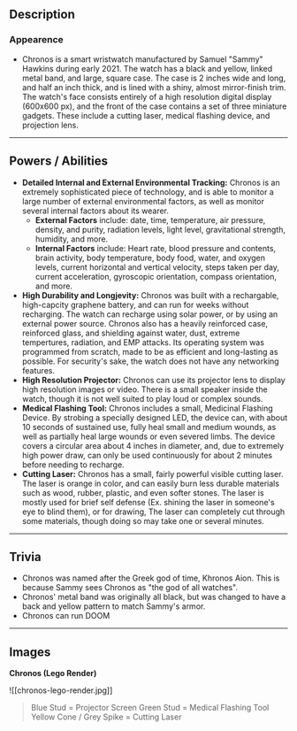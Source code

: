 ## Description

### Appearence

- Chronos is a smart wristwatch manufactured by Samuel "Sammy" Hawkins during early 2021. The watch has a black and yellow, linked metal band, and large, square case. The case is 2 inches wide and long, and half an inch thick, and is lined with a shiny, almost mirror-finish trim. The watch's face consists entirely of a high resolution digital display (600x600 px), and the front of the case contains a set of three miniature gadgets. These include a cutting laser, medical flashing device, and projection lens.

* * *

## Powers / Abilities

- **Detailed Internal and External Environmental Tracking:** Chronos is an extremely sophisticated piece of technology, and is able to monitor a large number of external environmental factors, as well as monitor several internal factors about its wearer.
    - **External Factors** include: date, time, temperature, air pressure, density, and purity, radiation levels, light level, gravitational strength, humidity, and more.
    - **Internal Factors** include: Heart rate, blood pressure and contents, brain activity, body temperature, body food, water, and oxygen levels, current horizontal and vertical velocity, steps taken per day, current acceleration, gyroscopic orientation, compass orientation, and more.
- **High Durability and Longjevity:** Chronos was built with a rechargable, high-capcity graphene battery, and can run for weeks without recharging. The watch can recharge using solar power, or by using an external power source. Chronos also has a heavily reinforced case, reinforced glass, and shielding against water, dust, extreme tempertures, radiation, and EMP attacks. Its operating system was programmed from scratch, made to be as efficient and long-lasting as possible. For security's sake, the watch does not have any networking features.
- **High Resolution Projector:** Chronos can use its projector lens to display high resolution images or video. There is a small speaker inside the watch, though it is not well suited to play loud or complex sounds.
- **Medical Flashing Tool:** Chronos includes a small, Medicinal Flashing Device. By strobing a specially designed LED, the device can, with about 10 seconds of sustained use, fully heal small and medium wounds, as well as partially heal large wounds or even severed limbs. The device covers a circular area about 4 inches in diameter, and, due to extremely high power draw, can only be used continuously for about 2 minutes before needing to recharge.
- **Cutting Laser:** Chronos has a small, fairly powerful visible cutting laser. The laser is orange in color, and can easily burn less durable materials such as wood, rubber, plastic, and even softer stones. The laser is mostly used for brief self defense (Ex. shining the laser in someone's eye to blind them), or for drawing, The laser can completely cut through some materials, though doing so may take one or several minutes.
*** 
## Trivia
- Chronos was named after the Greek god of time, Khronos Aion. This is because Sammy sees Chronos as "the god of all watches".
- Chronos' metal band was originally all black, but was changed to have a back and yellow pattern to match Sammy's armor.
- Chronos can run DOOM
***
## Images
**Chronos (Lego Render)**


![[chronos-lego-render.jpg]]
> Blue Stud = Projector Screen
> Green Stud = Medical Flashing Tool
> Yellow Cone / Grey Spike = Cutting Laser